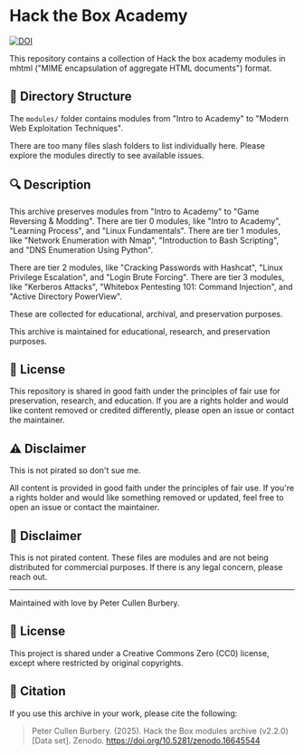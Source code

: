# Hack the Box Academy

[![DOI](https://zenodo.org/badge/DOI/10.5281/zenodo.16645544.svg)](https://doi.org/10.5281/zenodo.16645544)

This repository contains a collection of Hack the box academy modules in mhtml ("MIME encapsulation of aggregate HTML documents") format.

## 📁 Directory Structure

The `modules/` folder contains modules from "Intro to Academy" to "Modern Web Exploitation Techniques".

There are too many files slash folders to list individually here. Please explore the modules directly to see available issues.

## 🔍 Description

This archive preserves modules from "Intro to Academy" to "Game Reversing & Modding". There are tier 0 modules, like "Intro to Academy", "Learning Process", and "Linux Fundamentals". There are tier 1 modules, like "Network Enumeration with Nmap", "Introduction to Bash Scripting", and "DNS Enumeration Using Python".

There are tier 2 modules, like "Cracking Passwords with Hashcat", "Linux Privilege Escalation", and "Login Brute Forcing". There are tier 3 modules, like "Kerberos Attacks", "Whitebox Pentesting 101: Command Injection", and "Active Directory PowerView".


These are collected for educational, archival, and preservation purposes.

This archive is maintained for educational, research, and preservation purposes.

## 📄 License

This repository is shared in good faith under the principles of fair use for preservation, research, and education. If you are a rights holder and would like content removed or credited differently, please open an issue or contact the maintainer.

## ⚠️ Disclaimer

This is not pirated so don't sue me.

All content is provided in good faith under the principles of fair use. If you're a rights holder and would like something removed or updated, feel free to open an issue or contact the maintainer.

## 🙏 Disclaimer

This is not pirated content. These files are modules and are not being distributed for commercial purposes. If there is any legal concern, please reach out.

---

Maintained with love by Peter Cullen Burbery.

## 📄 License

This project is shared under a Creative Commons Zero (CC0) license, except where restricted by original copyrights.

## 📘 Citation

If you use this archive in your work, please cite the following:

> Peter Cullen Burbery. (2025). Hack the Box modules archive (v2.2.0) [Data set]. Zenodo. https://doi.org/10.5281/zenodo.16645544
